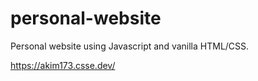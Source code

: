 # personal-website
Personal website using Javascript and vanilla HTML/CSS.

https://akim173.csse.dev/
